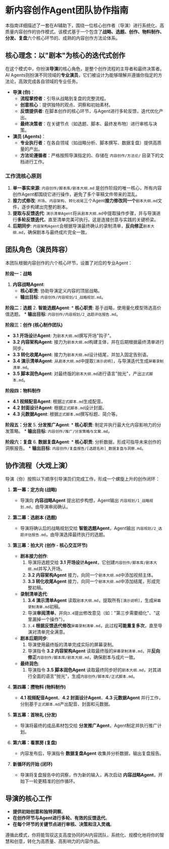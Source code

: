 # 新内容创作Agent团队协作指南

本指南详细描述了一套在AI辅助下，围绕一位核心创作者（导演）进行系统化、高质量内容创作的协作模式。该模式基于一个包含了**战略、选题、创作、物料制作、分发、复盘**六个核心环节的、成熟的内容创作方法论体系。

## 核心理念：以"剧本"为核心的迭代式创作

在这个模式中，你扮演**导演**的核心角色，是整个创作流程的主导者和最终决策者。AI Agents则扮演不同领域的**专业演员**，它们被设计为能够理解并遵循你指定的方法论，高效完成各自领域的专业任务。

*   **导演 (你)**：
    *   **流程掌控者**：引导从战略到复盘的完整流程。
    *   **创意核心**：提供独特的观点、洞察和初始素材。
    *   **反馈提供者**: 在脚本创作的核心环节，与Agent进行多轮反馈，迭代优化产出。
    *   **最终决策者**：在关键节点（如选题、脚本、最终发布物）进行审核与决策。
*   **演员 (Agents)**：
    *   **专业执行者**：在各自领域（如战略分析、脚本撰写、数据复盘）提供高质量的产出。
    *   **方法论遵循者**：严格按照导演指定的、存储在 `内容创作/方法论/` 目录下的文档进行工作。

### 工作流核心原则

1.  **单一事实来源**: `内容创作/脚本库/剧本大纲.md` 是创作阶段的唯一核心，所有内容创作Agent都围绕它进行操作，避免了多个草稿文件带来的混乱。
2.  **接力式修改**: `开场`、`内容架构`、`转化收尾`三个Agent**接力修改同一个**`剧本大纲.md`文件，逐步构建出完整的剧本。
3.  **提取与反馈迭代**: `演示清单Agent`将从`剧本大纲.md`中提取操作步骤，并与导演进行**多轮反馈迭代**，直至清单完美可执行。这是连接创意与实践的关键桥梁。
4.  **后期同步**: `内容架构Agent`会根据导演最终确认的录制清单，**反向修正**`剧本大纲.md`，确保剧本与最终成片完全一致。

## 团队角色（演员阵容）

本团队根据内容创作的六个核心环节，设置了对应的专业Agent：

**阶段一：战略**
1.  **内容战略Agent**:
    *   **核心职责**: 协助导演定义内容的顶层战略。
    *   **输出目标**: `内容创作/内容规划/1_战略规划.md`。

**阶段二：选题**
2.  **智能选题Agent**:
    *   **核心职责**: 基于战略，使用量化模型筛选高价值选题。
    *   **输出目标**: `内容创作/内容规划/2_选题评估报告.md`。

**阶段三：创作 (核心制作团队)**
*   **3.1 开场设计Agent**: 为`剧本大纲.md`撰写开场"钩子"。
*   **3.2 内容架构Agent**: 接力为`剧本大纲.md`构建主体，并在后期根据最终清单进行同步。
*   **3.3 转化收尾Agent**: 接力为`剧本大纲.md`设计结尾，并加入固定告别语。
*   **3.4 演示清单Agent**: 从`剧本大纲.md`中提取`[演示说明]`，与导演迭代生成`屏幕录制清单.md`。
*   **3.5 脚本润色Agent**: 对最终版的`剧本大纲.md`进行语言"抛光"，产出`正式脚本.md`。

**阶段四：物料制作**
*   **4.1 视频配音Agent**: 根据`正式脚本.md`生成配音。
*   **4.2 封面设计Agent**: 根据`正式脚本.md`设计封面。
*   **4.3 元数据Agent**: 根据`正式脚本.md`撰写标题、简介等。

**阶段五：分发**
5.  **分发推广Agent**:
    *   **核心职责**: 制定并执行最大化内容影响力的分发策略。
    *   **输出目标**: `内容创作/推广/分发策略与文案.md`。

**阶段六：复盘**
6.  **数据复盘Agent**:
    *   **核心职责**: 分析数据，形成可指导未来创作的洞察报告。
    *   **输出目标**: `内容创作/复盘报告/[选题名称]_数据复盘与洞察.md`。

## 协作流程（大戏上演）

导演（你）按照以下顺序引导演员们完成工作，形成一个螺旋上升的创作闭环：

1.  **第一幕：定方向 (战略)**
    *   导演向 **内容战略Agent** 提出初步构想，Agent输出 `内容规划/1_战略规划.md`，由导演审阅确认。

2.  **第二幕：选剧本 (选题)**
    *   导演将确认后的战略规划交给 **智能选题Agent**，Agent输出 `内容规划/2_选题评估报告.md`，由导演选择最终执行的选题。

3.  **第三幕：拍大片 (创作 - 核心交互环节)**
    *   **剧本接力创作**:
        1.  导演将选题交给 **3.1 开场设计Agent**，它创建`内容创作/脚本库/剧本大纲.md`并写入开场。
        2.  **3.2 内容架构Agent** 接力，向同一个`剧本大纲.md`中添加视频主体。
        3.  **3.3 转化收尾Agent** 接力，向同一个`剧本大纲.md`中添加结尾，形成完整初稿。
    *   **录制清单迭代**:
        1.  **3.4 演示清单Agent** 读取`剧本大纲.md`，提取所有`[演示说明]`，生成`屏幕录制清单.md`初稿。
        2.  导演**审阅清单**，并向`3.4`提出修改意见（如："第三步需要细化"、"这里漏掉一个操作"）。
        3.  `3.4` **根据反馈迭代修改**`屏幕录制清单.md`，此过程**可能重复多次**，直至导演对清单完全满意。
    *   **剧本后期同步**:
        1.  导演使用最终版的清单完成实际的屏幕录制。
        2.  导演指令 **3.2 内容架构Agent** 读取最终版的`屏幕录制清单.md`，并**反向修正**`内容创作/脚本库/剧本大纲.md`，确保剧本与成片一致。
    *   **最终润色**:
        1.  导演指令 **3.5 脚本润色Agent** 读取最终同步好的`剧本大纲.md`，对其进行全面的语言"抛光"，生成`内容创作/脚本库/正式脚本.md`。

4.  **第四幕：攒物料 (物料制作)**
    *   **4.1 视频配音Agent**、**4.2 封面设计Agent**、**4.3 元数据Agent** 并行工作，分别基于`正式脚本.md`产出配音、封面和元数据。

5.  **第五幕：首映礼 (分发)**
    *   导演将最终的成品素材包交给 **分发推广Agent**，Agent制定并执行推广计划。

6.  **第六幕：看票房 (复盘)**
    *   内容发布后，导演指令 **数据复盘Agent** 收集并分析数据，输出复盘报告。

7.  **新循环的开始 (闭环)**
    *   导演将复盘报告中的洞察，作为新的输入，再次启动 **内容战略Agent**，开始下一轮更精准的创作循环。

## 导演的核心工作
*   **提供初始创意和独特洞察**。
*   **在创作环节与Agent进行多轮、有效的反馈迭代**。
*   **在每个环节的关键节点进行审核、决策和注入灵魂**。

遵循此模式，你将能驾驭这支高度协同的AI内容团队，系统化、规模化地将你的智慧和创意，转化为高质量、高影响力的内容作品。